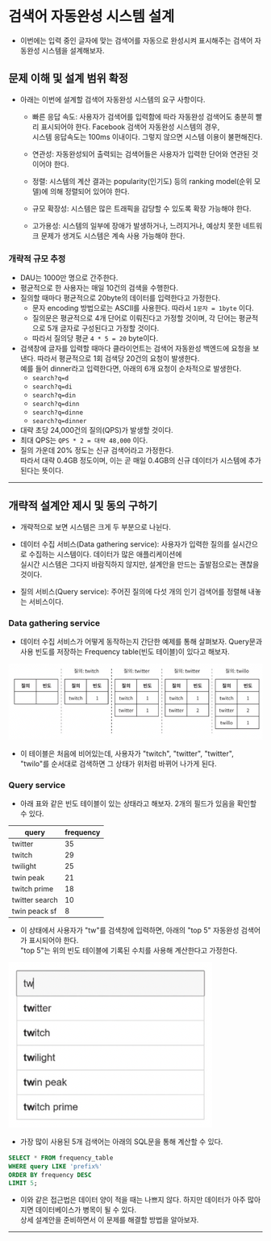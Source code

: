 # 검색어 자동완성 시스템 설계

- 이번에는 입력 중인 글자에 맞는 검색어를 자동으로 완성시켜 표시해주는 검색어 자동완성 시스템을 설계해보자.

## 문제 이해 및 설계 범위 확정

- 아래는 이번에 설계할 검색어 자동완성 시스템의 요구 사항이다.

  - 빠른 응답 속도: 사용자가 검색어를 입력함에 따라 자동완성 검색어도 충분히 빨리 표시되어야 한다. Facebook 검색어 자동완성 시스템의 경우,  
    시스템 응답속도는 100ms 이내이다. 그렇지 않으면 시스템 이용이 불편해진다.

  - 연관성: 자동완성되어 출력되는 검색어들은 사용자가 입력한 단어와 연관된 것이어야 한다.

  - 정렬: 시스템의 계산 결과는 popularity(인기도) 등의 ranking model(순위 모델)에 의해 정렬되어 있어야 한다.

  - 규모 확장성: 시스템은 많은 트래픽을 감당할 수 있도록 확장 가능해야 한다.

  - 고가용성: 시스템의 일부에 장애가 발생하거나, 느려지거나, 예상치 못한 네트워크 문제가 생겨도 시스템은 계속 사용 가능해야 한다.

### 개략적 규모 추정

- DAU는 1000만 명으로 간주한다.
- 평균적으로 한 사용자는 매일 10건의 검색을 수행한다.
- 질의할 때마다 평균적으로 20byte의 데이터를 입력한다고 가정한다.
  - 문자 encoding 방법으로는 ASCII를 사용한다. 따라서 `1문자 = 1byte` 이다.
  - 질의문은 평균적으로 4개 단어로 이뤄진다고 가정할 것이며, 각 단어는 평균적으로 5개 글자로 구성된다고 가정할 것이다.
  - 따라서 질의당 평균 `4 * 5 = 20` byte이다.
- 검색창에 글자를 입력할 때마다 클라이언트는 검색어 자동완성 백엔드에 요청을 보낸다. 따라서 평균적으로 1회 검색당 20건의 요청이 발생한다.  
  예를 들어 dinner라고 입력한다면, 아래의 6개 요청이 순차적으로 발생한다.
  - `search?q=d`
  - `search?q=di`
  - `search?q=din`
  - `search?q=dinn`
  - `search?q=dinne`
  - `search?q=dinner`
- 대략 초당 24,000건의 질의(QPS)가 발생할 것이다.
- 최대 QPS는 `QPS * 2 = 대략 48,000` 이다.
- 질의 가운데 20% 정도는 신규 검색어라고 가정한다.  
  따라서 대략 0.4GB 정도이며, 이는 곧 매일 0.4GB의 신규 데이터가 시스템에 추가된다는 뜻이다.

---

## 개략적 설계안 제시 및 동의 구하기

- 개략적으로 보면 시스템은 크게 두 부분으로 나뉜다.

- 데이터 수집 서비스(Data gathering service): 사용자가 입력한 질의를 실시간으로 수집하는 시스템이다. 데이터가 많은 애플리케이션에  
  실시간 시스템은 그다지 바람직하지 않지만, 설계안을 만드는 출발점으로는 괜찮을 것이다.

- 질의 서비스(Query service): 주어진 질의에 다섯 개의 인기 검색어를 정렬해 내놓는 서비스이다.

### Data gathering service

- 데이터 수집 서비스가 어떻게 동작하는지 간단한 예제를 통해 살펴보자. Query문과 사용 빈도를 저장하는 Frequency table(빈도 테이블)이 있다고 해보자.

![picture 1](/images/SDI_SKAS_1.png)

- 이 테이블은 처음에 비어있는데, 사용자가 "twitch", "twitter", "twitter", "twilo"를 순서대로 검색하면 그 상태가 위처럼 바뀌어 나가게 된다.

### Query service

- 아래 표와 같은 빈도 테이블이 있는 상태라고 해보자. 2개의 필드가 있음을 확인할 수 있다.

| query          | frequency |
| -------------- | --------- |
| twitter        | 35        |
| twitch         | 29        |
| twilight       | 25        |
| twin peak      | 21        |
| twitch prime   | 18        |
| twitter search | 10        |
| twin peack sf  | 8         |

- 이 상태에서 사용자가 "tw"를 검색창에 입력하면, 아래의 "top 5" 자동완성 검색어가 표시되어야 한다.  
  "top 5"는 위의 빈도 테이블에 기록된 수치를 사용해 계산한다고 가정한다.

![picture 2](/images/SDI_SKAS_2.png)

- 가장 많이 사용된 5개 검색어는 아래의 SQL문을 통해 계산할 수 있다.

```sql
SELECT * FROM frequency_table
WHERE query LIKE 'prefix%'
ORDER BY frequency DESC
LIMIT 5;
```

- 이와 같은 접근법은 데이터 양이 적을 때는 나쁘지 않다. 하지만 데이터가 아주 많아지면 데이터베이스가 병목이 될 수 있다.  
  상세 설계안을 준비하면서 이 문제를 해결할 방법을 알아보자.

---
